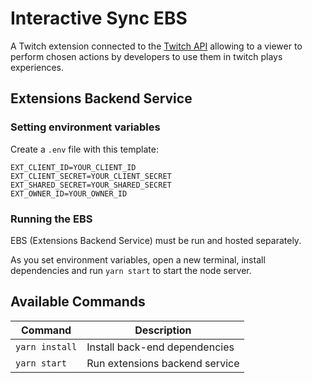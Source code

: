 # Interactive Sync EBS

A Twitch extension connected to the [Twitch API](https://dev.twitch.tv/docs/api) allowing to a viewer to perform chosen actions by developers to use them in twitch plays experiences.

## Extensions Backend Service

### Setting environment variables

Create a `.env` file with this template:

```
EXT_CLIENT_ID=YOUR_CLIENT_ID
EXT_CLIENT_SECRET=YOUR_CLIENT_SECRET
EXT_SHARED_SECRET=YOUR_SHARED_SECRET
EXT_OWNER_ID=YOUR_OWNER_ID
```

### Running the EBS

EBS (Extensions Backend Service) must be run and hosted separately.

As you set environment variables, open a new terminal, install dependencies and run `yarn start` to start the node server.

## Available Commands

| Command | Description |
|---------|-------------|
| `yarn install` | Install back-end dependencies |
| `yarn start` | Run extensions backend service |

